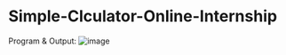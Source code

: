 # Simple-Clculator-Online-Internship
Program & Output:
![image](https://github.com/Jagtap2927/Simple-Clculator-Online-Internship/assets/107162121/9227ca47-e81b-4d2a-b5db-1528811488b4)
